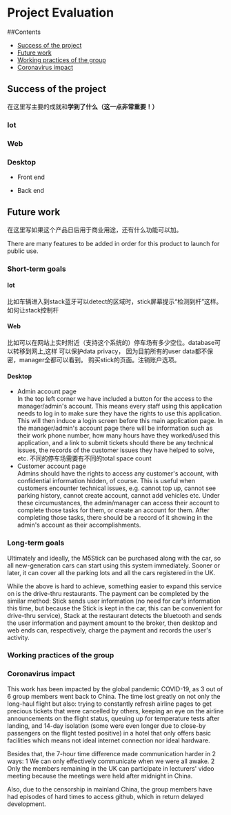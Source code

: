 # Project Evaluation
##Contents
* [Success of the project](#_sucess)
* [Future work](#_future)
* [Working practices of the group](#_practice)
* [Coronavirus impact](#_coronavirus)

<a name="success"></a>

## Success of the project
在这里写主要的成就和**学到了什么（这一点非常重要！）**
### Iot
### Web
### Desktop
* Front end

* Back end

<a name="future"></a>

## Future work
在这里写如果这个产品日后用于商业用途，还有什么功能可以加。

There are many features to be added in order for this product to launch
for public use.

### Short-term goals

#### Iot
比如车辆进入到stack蓝牙可以detect的区域时，stick屏幕提示“检测到杆”这样。
如何让stack控制杆
#### Web
比如可以在网站上实时附近（支持这个系统的）停车场有多少空位。database可以转移到网上,这样
可以保护data privacy， 因为目前所有的user data都不保密，manager全都可以看到。
购买stick的页面。注销账户选项。
#### Desktop
* Admin account page\
In the top left corner we have included a button for the access to
the manager/admin's account. This means every staff using this application
needs to log in to make sure they have the rights to use this application.
This will then induce a login screen before this main application page.
In the manager/admin's account page there will be information such as 
their work phone number, how many hours have they worked/used this 
application, and a link to submit tickets should there be any technical
issues, the records of the customer issues they have helped to solve, etc.
不同的停车场需要有不同的total space count
* Customer account page\
Admins should have the rights to access any customer's account, with 
confidential information hidden, of course. This is useful when customers
encounter technical issues, e.g. cannot top up, cannot see parking history,
cannot create account, cannot add vehicles etc. Under these circumustances, 
the admin/manager can access their account to complete those tasks for them,
or create an account for them. After completing those tasks, there should
be a record of it showing in the admin's account as their accomplishments. 

### Long-term goals

Ultimately and ideally, the M5Stick can be purchased along with the
car, so all new-generation cars can start using this system immediately.
Sooner or later, it can cover all the parking lots and all the cars registered
in the UK.

While the above is hard to achieve, something easier to expand this service
on is the drive-thru restaurants. The payment can be completed by the similar
method: Stick sends user information (no need for car's information this 
time, but because the Stick is kept in the car, this can be convenient for
drive-thru service), Stack at the restaurant detects the bluetooth and sends
the user information and payment amount to the broker, then desktop and web ends
can, respectively, charge the payment and records the user's activity.   

<a name="practice"></a>

### Working practices of the group


<a name="_coronavirus"></a>

### Coronavirus impact
This work has been impacted by the global pandemic COVID-19, as 3 out of 6
group members went back to China. The time lost greatly on not only
the long-haul flight but also: trying to constantly refresh airline pages
to get precious tickets that were cancelled by others, keeping an eye on 
the airline announcements on 
the flight status, queuing up for temperature tests after landing, and 
14-day isolation (some were even longer due to close-by passengers on the
flight tested positive) in a hotel that only offers basic facilities 
which means not ideal internet connection nor ideal hardware.

Besides that, the 7-hour time difference made communication harder in 2 ways:
1 We can only effectively communicate when we were all awake. 2 Only
the members remaining in the UK can participate in lecturers' video
meeting because the meetings were held after midnight in China.

Also, due to the censorship in mainland China, the group members have
had episodes of hard times to access github, which in return delayed development.